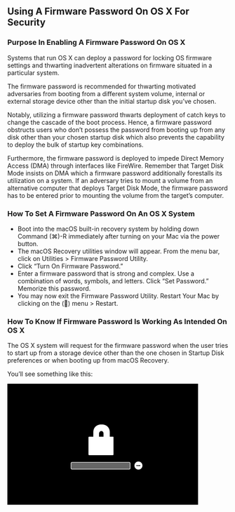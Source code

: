 ## Using A Firmware Password On OS X For Security

### Purpose In Enabling A Firmware Password On OS X

Systems that run OS X can deploy a password for locking OS firmware settings and thwarting inadvertent alterations on firmware situated in a particular system.

The firmware password is recommended for thwarting motivated adversaries from booting from a different system volume, internal or external storage device other than the initial startup disk you’ve chosen.

Notably, utilizing a firmware password thwarts deployment of catch keys to change the cascade of the boot process. Hence, a firmware password obstructs users who don’t possess the password from booting up from any disk other than your chosen startup disk which also prevents the capability to deploy the bulk of startup key combinations.

Furthermore, the firmware password is deployed to impede Direct Memory Access \(DMA\) through interfaces like FireWire. Remember that Target Disk Mode insists on DMA which a firmware password additionally forestalls its utilization on a system. If an adversary tries to mount a volume from an alternative computer that deploys Target Disk Mode, the firmware password has to be entered prior to mounting the volume from the target’s computer.

### How To Set A Firmware Password On An OS X System

* Boot into the macOS built-in recovery system by holding down Command \(⌘\)-R immediately after turning on your Mac via the power button.
* The macOS Recovery utilities window will appear. From the menu bar, click on Utilities &gt; Firmware Password Utility.
* Click “Turn On Firmware Password.”
* Enter a firmware password that is strong and complex. Use a combination of words, symbols, and letters. Click “Set Password.” Memorize this password.
* You may now exit the Firmware Password Utility. Restart Your Mac by clicking on the \(\) menu &gt; Restart.

### How To Know If Firmware Password Is Working As Intended On OS X

The OS X system will request for the firmware password when the user tries to start up from a storage device other than the one chosen in Startup Disk preferences or when booting up from macOS Recovery.

You’ll see something like this:

![](/assets/guide-to-encrypting-mac-os-x-with-filevault-eight.png)

